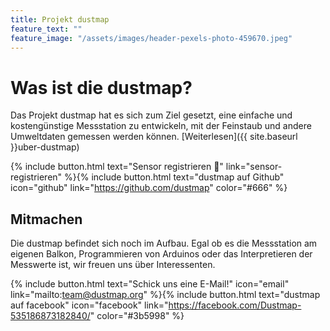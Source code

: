 ```yaml
---
title: Projekt dustmap
feature_text: ""
feature_image: "/assets/images/header-pexels-photo-459670.jpeg"
---
```


# Was ist die dustmap?

Das Projekt dustmap hat es sich zum Ziel gesetzt, eine einfache und kostengünstige Messstation zu entwickeln, mit der Feinstaub und andere Umweltdaten gemessen werden können. [Weiterlesen]({{ site.baseurl }}uber-dustmap)

{% include button.html text="Sensor registrieren :round_pushpin:" link="sensor-registrieren" %}{% include button.html text="dustmap auf Github" icon="github" link="https://github.com/dustmap" color="#666" %}

## Mitmachen

Die dustmap befindet sich noch im Aufbau. Egal ob es die Messstation am eigenen Balkon, Programmieren von Arduinos oder das Interpretieren der Messwerte ist, wir freuen uns über Interessenten.

{% include button.html text="Schick uns eine E-Mail!" icon="email" link="mailto:team@dustmap.org" %}{% include button.html text="dustmap auf facebook" icon="facebook" link="https://facebook.com/Dustmap-535186873182840/" color="#3b5998" %}
